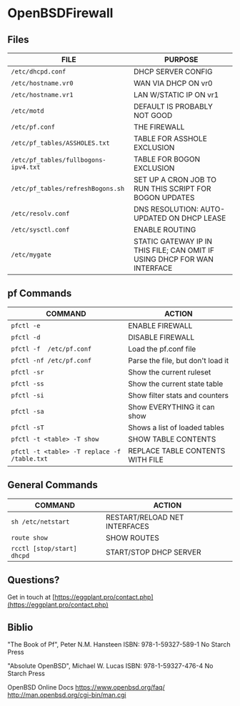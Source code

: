 # OpenBSDFirewall

Files
-----
| FILE | PURPOSE |
| --- | --- |
|`/etc/dhcpd.conf`                    | DHCP SERVER CONFIG                                                       |
|`/etc/hostname.vr0`                  | WAN VIA DHCP ON vr0                                                      |
|`/etc/hostname.vr1`                  | LAN W/STATIC IP ON vr1                                                   |
|`/etc/motd`                          | DEFAULT IS PROBABLY NOT GOOD                                             |
|`/etc/pf.conf`                       | THE FIREWALL                                                             |
|`/etc/pf_tables/ASSHOLES.txt`        | TABLE FOR ASSHOLE EXCLUSION                                              |
|`/etc/pf_tables/fullbogons-ipv4.txt` | TABLE FOR BOGON EXCLUSION                                                |
|`/etc/pf_tables/refreshBogons.sh`    | SET UP A CRON JOB TO RUN THIS SCRIPT FOR BOGON UPDATES                   |
|`/etc/resolv.conf`                   | DNS RESOLUTION: AUTO-UPDATED ON DHCP LEASE                               |
|`/etc/sysctl.conf`                   | ENABLE ROUTING                                                           |
|`/etc/mygate`                        | STATIC GATEWAY IP IN THIS FILE; CAN OMIT IF USING DHCP FOR WAN INTERFACE |


pf Commands
-----------
| COMMAND | ACTION |
| --- | --- |
| `pfctl -e`                                    | ENABLE FIREWALL |
| `pfctl -d`                                    | DISABLE FIREWALL |
| `pfctl -f  /etc/pf.conf`                      | Load the pf.conf file |
| `pfctl -nf /etc/pf.conf`                      | Parse the file, but don't load it |
| `pfctl -sr`                                   | Show the current ruleset |
| `pfctl -ss`                                   | Show the current state table |
| `pfctl -si`                                   | Show filter stats and counters |
| `pfctl -sa`                                   | Show EVERYTHING it can show |
| `pfctl -sT`                                   | Shows a list of loaded tables |
| `pfctl -t <table> -T show`                    | SHOW TABLE CONTENTS |
| `pfctl -t <table> -T replace -f /table.txt`   | REPLACE TABLE CONTENTS WITH FILE |

General Commands
----------------
| COMMAND | ACTION |
| --- | --- |
| `sh /etc/netstart` | RESTART/RELOAD NET INTERFACES |
| `route show` | SHOW ROUTES |
| `rcctl [stop/start] dhcpd` | START/STOP DHCP SERVER |

Questions?
----------
Get in touch at [https://eggplant.pro/contact.php](https://eggplant.pro/contact.php)

Biblio
------
"The Book of Pf", Peter N.M. Hansteen
ISBN: 978-1-59327-589-1
No Starch Press

"Absolute OpenBSD", Michael W. Lucas
ISBN: 978-1-59327-476-4
No Starch Press

OpenBSD Online Docs
https://www.openbsd.org/faq/
http://man.openbsd.org/cgi-bin/man.cgi
